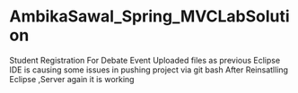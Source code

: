 # AmbikaSawal_Spring_MVCLabSolution
Student Registration For Debate Event
Uploaded files as previous Eclipse IDE is causing some issues in pushing project via git bash 
After Reinsatlling Eclipse ,Server again it is working
